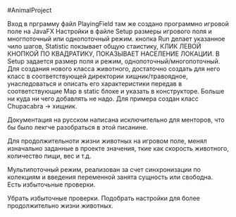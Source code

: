 #AnimalProject

Вход в прграмму файл PlayingField там же создано программно игровой поле на JavaFX
Настройки в файле Setup размеры игрового поля и многпоточный или однопоточный режим.
кнопка Run делает указанное чило шагов, Statistic покзывает общую стаистику,
КЛИК ЛЕВОЙ КНОПКОЙ ПО КВАДРАТИКУ, ПОКАЗЫВАЕТ НАСЕЛЕНИЕ ЛОКАЦИИ. В Setup задается размер
поля и режим, однопоточный/многопоточный.
Для создания нового класса животного, достаточно создать для него класс в
соответствующей директории хищник/травоядное, унаследоваться и описать его характеристики 
передав в соответствующие Map в static блоке и указать в конструкторе.
Больше ни куда ни чего добавлять не надо. Для примера создан класс Chupacabra -> хищник.

Документация на русском написана исключительно для менторов, что бы было лекгче разобраться
в этой писанине.

Для продолжительноти жизни животных на игровом поле, менял изначально заданные в
проекте значения, ткие как скорость животного, количество пищи, вес и т.д.

Мультипоточный режим, реализован за счет синхронизации по колекциям и введения переменной
занята сущность или свободна.  
Есть избыточьные проверки.

Убрать избыточные проверки.
Подобрать настройки для более продолжительно жизни животных.




